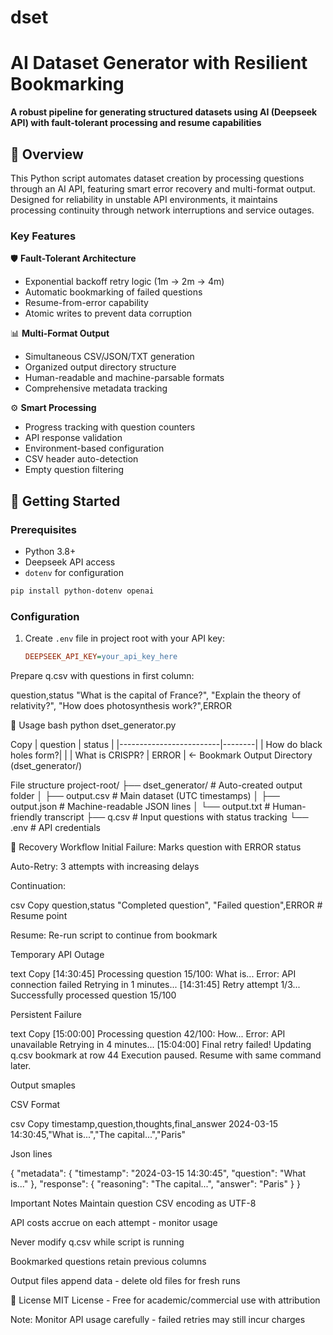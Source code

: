 # dset
# AI Dataset Generator with Resilient Bookmarking

**A robust pipeline for generating structured datasets using AI (Deepseek API) with fault-tolerant processing and resume capabilities**

## 📖 Overview

This Python script automates dataset creation by processing questions through an AI API, featuring smart error recovery and multi-format output. Designed for reliability in unstable API environments, it maintains processing continuity through network interruptions and service outages.

### Key Features

🛡 **Fault-Tolerant Architecture**
- Exponential backoff retry logic (1m → 2m → 4m)
- Automatic bookmarking of failed questions
- Resume-from-error capability
- Atomic writes to prevent data corruption

📊 **Multi-Format Output**
- Simultaneous CSV/JSON/TXT generation
- Organized output directory structure
- Human-readable and machine-parsable formats
- Comprehensive metadata tracking

⚙ **Smart Processing**
- Progress tracking with question counters
- API response validation
- Environment-based configuration
- CSV header auto-detection
- Empty question filtering

## 🚀 Getting Started

### Prerequisites
- Python 3.8+
- Deepseek API access
- `dotenv` for configuration

```bash
pip install python-dotenv openai
```

### Configuration

1. Create `.env` file in project root with your API key:
   ```ini
   DEEPSEEK_API_KEY=your_api_key_here

   
Prepare q.csv with questions in first column:

question,status
"What is the capital of France?",
"Explain the theory of relativity?",
"How does photosynthesis work?",ERROR


🧠 Usage
bash
python dset_generator.py

Copy
| question                | status |
|-------------------------|--------|
| How do black holes form?|        |
| What is CRISPR?         | ERROR  |  ← Bookmark
Output Directory (dset_generator/)

File structure
project-root/
├── dset_generator/    # Auto-created output folder
│   ├── output.csv     # Main dataset (UTC timestamps)
│   ├── output.json    # Machine-readable JSON lines
│   └── output.txt     # Human-friendly transcript
├── q.csv              # Input questions with status tracking
└── .env               # API credentials


🔄 Recovery Workflow
Initial Failure: Marks question with ERROR status

Auto-Retry: 3 attempts with increasing delays

Continuation:

csv
Copy
question,status
"Completed question", 
"Failed question",ERROR  # Resume point


Resume: Re-run script to continue from bookmark

Temporary API Outage

text
Copy
[14:30:45] Processing question 15/100: What is... 
Error: API connection failed
Retrying in 1 minutes...
[14:31:45] Retry attempt 1/3...
Successfully processed question 15/100

Persistent Failure

text
Copy
[15:00:00] Processing question 42/100: How... 
Error: API unavailable
Retrying in 4 minutes...
[15:04:00] Final retry failed!
Updating q.csv bookmark at row 44
Execution paused. Resume with same command later.


Output smaples

CSV Format

csv
Copy
timestamp,question,thoughts,final_answer
2024-03-15 14:30:45,"What is...","The capital...","Paris"

Json lines

{
  "metadata": {
    "timestamp": "2024-03-15 14:30:45",
    "question": "What is..."
  },
  "response": {
    "reasoning": "The capital...",
    "answer": "Paris"
  }
}

Important Notes
Maintain question CSV encoding as UTF-8

API costs accrue on each attempt - monitor usage

Never modify q.csv while script is running

Bookmarked questions retain previous columns

Output files append data - delete old files for fresh runs

📜 License
MIT License - Free for academic/commercial use with attribution

Note: Monitor API usage carefully - failed retries may still incur charges
